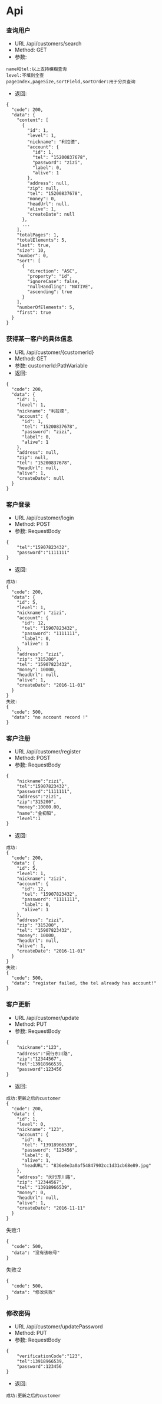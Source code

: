 # Api

### 查询用户
* URL /api/customers/search
* Method: GET
* 参数:
```
name和tel:以上支持模糊查询
level:不填则全查
pageIndex,pageSize,sortField,sortOrder:用于分页查询
```
* 返回:
```
{
  "code": 200,
  "data": {
    "content": [
      {
        "id": 1,
        "level": 1,
        "nickname": "利拉德",
        "account": {
          "id": 1,
          "tel": "15200837678",
          "password": "zizi",
          "label": 0,
          "alive": 1
        },
        "address": null,
        "zip": null,
        "tel": "15200837678",
        "money": 0,
        "headUrl": null,
        "alive": 1,
        "createDate": null
      },
      ...
    ],
    "totalPages": 1,
    "totalElements": 5,
    "last": true,
    "size": 10,
    "number": 0,
    "sort": [
      {
        "direction": "ASC",
        "property": "id",
        "ignoreCase": false,
        "nullHandling": "NATIVE",
        "ascending": true
      }
    ],
    "numberOfElements": 5,
    "first": true
  }
}
```
### 获得某一客户的具体信息
* URL /api/customer/{customerId}
* Method: GET
* 参数:
customerId:PathVariable
* 返回:
```
{
  "code": 200,
  "data": {
    "id": 1,
    "level": 1,
    "nickname": "利拉德",
    "account": {
      "id": 1,
      "tel": "15200837678",
      "password": "zizi",
      "label": 0,
      "alive": 1
    },
    "address": null,
    "zip": null,
    "tel": "15200837678",
    "headUrl": null,
    "alive": 1,
    "createDate": null
  }
}
```
### 客户登录
* URL /api/customer/login
* Method: POST
* 参数: RequestBody
```
{
    "tel":"15907823432",
    "password":"1111111"
}
```
* 返回:
```
成功:
{
  "code": 200,
  "data": {
    "id": 5,
    "level": 1,
    "nickname": "zizi",
    "account": {
      "id": 12,
      "tel": "15907823432",
      "password": "1111111",
      "label": 0,
      "alive": 1
    },
    "address": "zizi",
    "zip": "315200",
    "tel": "15907823432",
    "money": 10000,
    "headUrl": null,
    "alive": 1,
    "createDate": "2016-11-01"
  }
}
失败:
{
  "code": 500,
  "data": "no account record !"
}
```
### 客户注册
* URL /api/customer/register
* Method: POST
* 参数: RequestBody
```
{
    "nickname":"zizi",
    "tel":"15907823432",
    "password":"1111111",
    "address":"zizi",
    "zip":"315200",
    "money":10000.00,
    "name":"金初阳",
    "level":1
}
```
* 返回:
```
成功:
{
  "code": 200,
  "data": {
    "id": 5,
    "level": 1,
    "nickname": "zizi",
    "account": {
      "id": 12,
      "tel": "15907823432",
      "password": "1111111",
      "label": 0,
      "alive": 1
    },
    "address": "zizi",
    "zip": "315200",
    "tel": "15907823432",
    "money": 10000,
    "headUrl": null,
    "alive": 1,
    "createDate": "2016-11-01"
  }
}
失败:
{
  "code": 500,
  "data": "register failed, the tel already has account!"
}
```
### 客户更新
* URL /api/customer/update
* Method: PUT
* 参数: RequestBody
```
{
    "nickname":"123",
    "address":"闵行东川路",
    "zip":"12344567",
    "tel":13918966539,
    "password":123456
}
```
* 返回:
```
成功:更新之后的customer
{
  "code": 200,
  "data": {
    "id": 1,
    "level": 0,
    "nickname": "123",
    "account": {
      "id": 8,
      "tel": "13918966539",
      "password": "123456",
      "label": 0,
      "alive": 1,
      "headURL": "836e8e3a0af54847902cc1d31cb68e89.jpg"
    },
    "address": "闵行东川路",
    "zip": "12344567",
    "tel": "13918966539",
    "money": 0,
    "headUrl": null,
    "alive": 1,
    "createDate": "2016-11-11"
  }
}
```
失败:1
```
{
  "code": 500,
  "data": "没有该帐号"
}
```
失败:2
```
{
  "code": 500,
  "data": "修改失败"
}
```

### 修改密码
* URL /api/customer/updatePassword
* Method: PUT
* 参数: RequestBody
```
{
    "verificationCode":"123",
    "tel":13918966539,
    "password":123456
}
```
* 返回:
```
成功:更新之后的customer

```